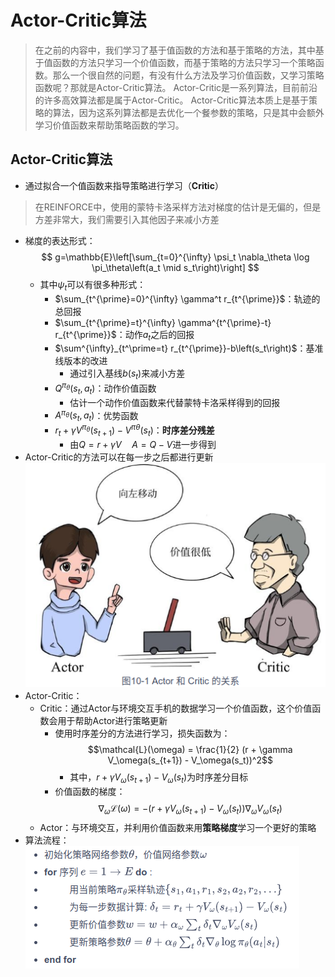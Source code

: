# Actor-Critic算法
> 在之前的内容中，我们学习了基于值函数的方法和基于策略的方法，其中基于值函数的方法只学习一个价值函数，而基于策略的方法只学习一个策略函数。那么一个很自然的问题，有没有什么方法及学习价值函数，又学习策略函数呢？那就是Actor-Critic算法。
> Actor-Critic是一系列算法，目前前沿的许多高效算法都是属于Actor-Critic。
> Actor-Critic算法本质上是基于策略的算法，因为这系列算法都是去优化一个餐参数的策略，只是其中会额外学习价值函数来帮助策略函数的学习。

## Actor-Critic算法
- 通过拟合一个值函数来指导策略进行学习（**Critic**）
> 在REINFORCE中，使用的蒙特卡洛采样方法对梯度的估计是无偏的，但是方差非常大，我们需要引入其他因子来减小方差
- 梯度的表达形式：$$
g=\mathbb{E}\left[\sum_{t=0}^{\infty} \psi_t \nabla_\theta \log \pi_\theta\left(a_t \mid s_t\right)\right]
$$
	- 其中$\psi_t$可以有很多种形式：
		- $\sum_{t^{\prime}=0}^{\infty} \gamma^t r_{t^{\prime}}$：轨迹的总回报
		- $\sum_{t^{\prime}=t}^{\infty} \gamma^{t^{\prime}-t} r_{t^{\prime}}$：动作$a_t$之后的回报
		- $\sum^{\infty}_{t^\prime=t} r_{t^{\prime}}-b\left(s_t\right)$：基准线版本的改进
			- 通过引入基线$b(s_t)$来减小方差
		- $Q^{\pi_\theta}\left(s_t, a_t\right)$：动作价值函数
			- 估计一个动作价值函数来代替蒙特卡洛采样得到的回报
		- $A^{\pi_\theta}\left(s_t, a_t\right)$：优势函数
		- $r_t+\gamma V^{\pi_\theta}\left(s_{t+1}\right)-V^{\pi \theta}\left(s_t\right)$：**时序差分残差**
			- 由$Q=r+\gamma V\quad A=Q-V$进一步得到
- Actor-Critic的方法可以在每一步之后都进行更新![](https://raw.githubusercontent.com/alwaysmissin/picgo/main/20230105160313.png)
- Actor-Critic：
	- Critic：通过Actor与环境交互手机的数据学习一个价值函数，这个价值函数会用于帮助Actor进行策略更新
		- 使用时序差分的方法进行学习，损失函数为：$$\mathcal{L}(\omega) = \frac{1}{2} (r + \gamma V_\omega(s_{t+1}) - V_\omega(s_t))^2$$
			- 其中，$r + \gamma V_\omega(s_{t+1}) - V_\omega(s_t)$为时序差分目标
		- 价值函数的梯度：$$\nabla_\omega \mathcal{L}(\omega) = -  (r + \gamma V_\omega(s_{t+1}) - V_\omega(s_t)) \nabla_\omega V_\omega(s_t)$$
	- Actor：与环境交互，并利用价值函数来用**策略梯度**学习一个更好的策略
- 算法流程：![](https://raw.githubusercontent.com/alwaysmissin/picgo/main/20230105160300.png)
